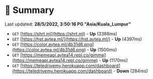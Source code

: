 # 📖 Summary
Last updated: **28/5/2022, 3:50:16 PG "Asia/Kuala_Lumpur"**

- `GET` [https://shrt.ml](https://shrt.ml) - **Up** (3388ms)
- `GET` [https://hst.aytea.ml/](https://hst.aytea.ml/) - **Up** (4397ms)
- `GET` [https://color.aytea.ml/4b31d6.png](https://color.aytea.ml/4b31d6.png) - **Up** (1500ms)
- `GET` [https://memeapi.aytea14.repl.co/gimme](https://memeapi.aytea14.repl.co/gimme) - **Up** (1170ms)
- `GET` [https://teledrivemy.herokuapp.com/dashboard](https://teledrivemy.herokuapp.com/dashboard) - **Down** (284ms)
